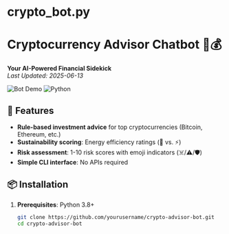 # crypto_bot.py
# Cryptocurrency Advisor Chatbot 🤖💰  
**Your AI-Powered Financial Sidekick**  
*Last Updated: 2025-06-13*

![Bot Demo](https://img.shields.io/badge/Demo-Live%20Analysis-blue) ![Python](https://img.shields.io/badge/Python-3.8%2B-green)  

## 🌟 Features  
- **Rule-based investment advice** for top cryptocurrencies (Bitcoin, Ethereum, etc.)  
- **Sustainability scoring**: Energy efficiency ratings (🌱 vs. ⚡)  
- **Risk assessment**: 1-10 risk scores with emoji indicators (☠️/⚠️/🛡️)  
- **Simple CLI interface**: No APIs required  

## 📦 Installation  
1. **Prerequisites**: Python 3.8+  
   ```bash
   git clone https://github.com/yourusername/crypto-advisor-bot.git
   cd crypto-advisor-bot
